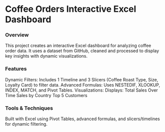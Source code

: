 # Coffee Orders Interactive Excel Dashboard

### Overview
This project creates an interactive Excel dashboard for analyzing coffee order data. It uses a dataset from GitHub, cleaned and processed to display key insights with dynamic visualizations.

### Features
Dynamic Filters: Includes 1 Timeline and 3 Slicers (Coffee Roast Type, Size, Loyalty Card) to filter data.
Advanced Formulas: Uses NESTEDIF, XLOOKUP, INDEX, MATCH, and Pivot Tables.
Visualizations: Displays:
Total Sales Over Time
Sales by Country
Top 5 Customers

### Tools & Techniques
Built with Excel using Pivot Tables, advanced formulas, and slicers/timelines for dynamic filtering.
